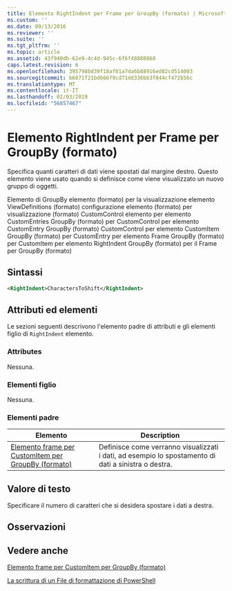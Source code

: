 ```yaml
---
title: Elemento RightIndent per Frame per GroupBy (formato) | Microsoft Docs
ms.custom: ''
ms.date: 09/13/2016
ms.reviewer: ''
ms.suite: ''
ms.tgt_pltfrm: ''
ms.topic: article
ms.assetid: 43f940db-62e9-4c4d-945c-6f6f48880868
caps.latest.revision: 6
ms.openlocfilehash: 395798bd39f18af01a7da6b88916ed82cd514003
ms.sourcegitcommit: b6871f21bd666f9cd71dd336bb3f844cf472b56c
ms.translationtype: MT
ms.contentlocale: it-IT
ms.lasthandoff: 02/03/2019
ms.locfileid: "56857467"
---
```

# <a name="rightindent-element-for-frame-for-groupby-format"></a>Elemento RightIndent per Frame per GroupBy (formato)

Specifica quanti caratteri di dati viene spostati dal margine destro. Questo elemento viene usato quando si definisce come viene visualizzato un nuovo gruppo di oggetti.

Elemento di GroupBy elemento (formato) per la visualizzazione elemento ViewDefinitions (formato) configurazione elemento (formato) per visualizzazione (formato) CustomControl elemento per elemento CustomEntries GroupBy (formato) per CustomControl per elemento CustomEntry GroupBy (formato) CustomControl per elemento CustomItem GroupBy (formato) per CustomEntry per elemento Frame GroupBy (formato) per CustomItem per elemento RightIndent GroupBy (formato) per il Frame per GroupBy (formato)

## <a name="syntax"></a>Sintassi

```xml
<RightIndent>CharactersToShift</RightIndent>
```

## <a name="attributes-and-elements"></a>Attributi ed elementi

Le sezioni seguenti descrivono l'elemento padre di attributi e gli elementi figlio di `RightIndent` elemento.

### <a name="attributes"></a>Attributes

Nessuna.

### <a name="child-elements"></a>Elementi figlio

Nessuna.

### <a name="parent-elements"></a>Elementi padre

|Elemento|Description|
|-------------|-----------------|
|[Elemento frame per CustomItem per GroupBy (formato)](./frame-element-for-customitem-for-groupby-format.md)|Definisce come verranno visualizzati i dati, ad esempio lo spostamento di dati a sinistra o destra.|

## <a name="text-value"></a>Valore di testo

Specificare il numero di caratteri che si desidera spostare i dati a destra.

## <a name="remarks"></a>Osservazioni

## <a name="see-also"></a>Vedere anche

[Elemento frame per CustomItem per GroupBy (formato)](./frame-element-for-customitem-for-groupby-format.md)

[La scrittura di un File di formattazione di PowerShell](./writing-a-powershell-formatting-file.md)
